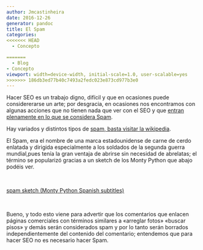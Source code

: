 ```yaml
---
author: Jmcastinheira
date: 2016-12-26
generator: pandoc
title: El Spam
categories:
<<<<<<< HEAD
  - Concepto

=======
  - Blog
- Concepto
viewport: width=device-width, initial-scale=1.0, user-scalable=yes
>>>>>>> 186db3ed77b40c7493a2fedc023e873cd977b3e0
---
```




Hacer SEO es un trabajo digno, difícil y que en ocasiones puede
considererarse un arte; por desgracia, en ocasiones nos encontramos con
algunas acciones que no tienen nada que ver con el SEO y que [entran
plenamente en lo que se considera
Spam](http://es.wikipedia.org/wiki/Correo_no_deseado#Spam_en_los_blogs).

Hay variados y distintos tipos de [spam, basta visitar la
wikipedia](http://es.wikipedia.org/wiki/Correo_no_deseado).

El Spam, era el nombre de una marca estadounidense de carne de cerdo
enlatada y dirigida especialmente a los soldados de la segunda guerra
mundial,pues tenía la gran ventaja de abrirse sin necesidad de
abrelatas; el término se popularizó gracias a un sketch de los Monty
Python que abajo podéis ver.

 

[spam sketch (Monty Python Spanish
subtitles)](http://www.zappinternet.com/video/suhWmeRpiY/spam-sketch-Monty-Python-Spanish-subtitles)

 

Bueno, y todo esto viene para advertir que los comentarios que enlacen
páginas comerciales con términos similares a «arreglar fotos» «buscar
pisos» y demás serán considerados spam y por lo tanto serán borrados
independientemente del contenido del comentario; entendemos que para
hacer SEO no es necesario hacer Spam.
